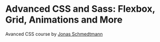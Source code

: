 # Advanced CSS and Sass: Flexbox, Grid, Animations and More

Avanced CSS course by [Jonas Schmedtmann](https://codingheroes.io/resources/)
